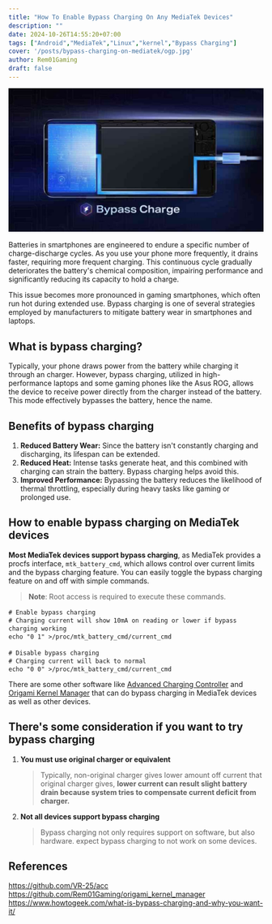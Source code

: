 ```yaml
---
title: "How To Enable Bypass Charging On Any MediaTek Devices"
description: ""
date: 2024-10-26T14:55:20+07:00
tags: ["Android","MediaTek","Linux","kernel","Bypass Charging"]
cover: '/posts/bypass-charging-on-mediatek/ogp.jpg'
author: Rem01Gaming
draft: false
---
```


![Source: The Daily Messenger](/content/posts/bypass-charging-on-mediatek/ogp.jpg)

Batteries in smartphones are engineered to endure a specific number of charge-discharge cycles. As you use your phone more frequently, it drains faster, requiring more frequent charging. This continuous cycle gradually deteriorates the battery's chemical composition, impairing performance and significantly reducing its capacity to hold a charge.

This issue becomes more pronounced in gaming smartphones, which often run hot during extended use. Bypass charging is one of several strategies employed by manufacturers to mitigate battery wear in smartphones and laptops.

## What is bypass charging?

Typically, your phone draws power from the battery while charging it through an charger. However, bypass charging, utilized in high-performance laptops and some gaming phones like the Asus ROG, allows the device to receive power directly from the charger instead of the battery. This mode effectively bypasses the battery, hence the name.

## Benefits of bypass charging

1. **Reduced Battery Wear:** Since the battery isn't constantly charging and discharging, its lifespan can be extended.
2. **Reduced Heat:** Intense tasks generate heat, and this combined with charging can strain the battery. Bypass charging helps avoid this.
3. **Improved Performance:** Bypassing the battery reduces the likelihood of thermal throttling, especially during heavy tasks like gaming or prolonged use.

## How to enable bypass charging on MediaTek devices
**Most MediaTek devices support bypass charging**, as MediaTek provides a procfs interface, `mtk_battery_cmd`, which allows control over current limits and the bypass charging feature. You can easily toggle the bypass charging feature on and off with simple commands.

> **Note**: Root access is required to execute these commands.

```shell
# Enable bypass charging
# Charging current will show 10mA on reading or lower if bypass charging working
echo "0 1" >/proc/mtk_battery_cmd/current_cmd

# Disable bypass charging
# Charging current will back to normal
echo "0 0" >/proc/mtk_battery_cmd/current_cmd
```

There are some other software like [Advanced Charging Controller](https://github.com/VR-25/acc) and [Origami Kernel Manager](https://github.com/Rem01Gaming/origami_kernel_manager) that can do bypass charging in MediaTek devices as well as other devices.

## There's some consideration if you want to try bypass charging

1. **You must use original charger or equivalent**
	> Typically, non-original charger gives lower amount off current that original charger gives, **lower current can result slight battery drain because system tries to compensate current deficit from charger.**
2. **Not all devices support bypass charging**
	> Bypass charging not only requires support on software, but also hardware. expect bypass charging to not work on some devices.

## References
https://github.com/VR-25/acc
https://github.com/Rem01Gaming/origami_kernel_manager
https://www.howtogeek.com/what-is-bypass-charging-and-why-you-want-it/
